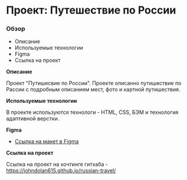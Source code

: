 # Проект: Путешествие по России

### Обзор
* Описание
* Используемые технологии
* Figma
* Ссылка на проект

**Описание**

Проект "Путишесвие по России".
Проекте описанно путишествие по Рассии с подробным описанием мест, фото и картной путишествия.

**Используемые технологии**

В проекте используются технологи - HTML, CSS, БЭМ и технология адаптивной верстки.

**Figma**

* [Ссылка на макет в Figma](https://www.figma.com/file/5S2WSbEFL6awjVWJ0NWL8Q/Sprint-3_-Russia-_-desktop-mobile?node-id=28503%3A0)

**Ссылка на проект**

Ссылка на проект на хочтинге гитхаба - https://johndolan615.github.io/russian-travel/
